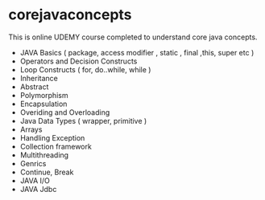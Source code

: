 # corejavaconcepts

This is online UDEMY course completed to understand core java concepts.

- JAVA Basics ( package, access modifier , static , final ,this, super etc )
- Operators and Decision Constructs 
- Loop Constructs ( for, do..while, while )
- Inheritance
- Abstract
- Polymorphism
- Encapsulation
- Overiding and Overloading
- Java Data Types ( wrapper, primitive )
- Arrays
- Handling Exception 
- Collection framework
- Multithreading
- Genrics 
- Continue, Break
- JAVA I/O
- JAVA Jdbc
